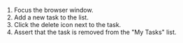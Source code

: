 1. Focus the browser window.
2. Add a new task to the list.
3. Click the delete icon next to the task.
4. Assert that the task is removed from the "My Tasks" list.